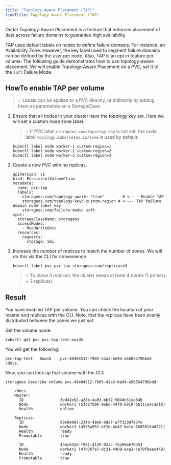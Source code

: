 ```yaml
---
title: "Topology-Aware Placement (TAP)"
linkTitle: Topology-Aware Placement (TAP)
---
```


Ondat Topology-Aware Placement is a feature that enforces placement of data
across failure domains to guarantee high availability.

TAP uses default labels on nodes to define failure domains. For instance, an
Availability Zone. However, the key label used to segment failure domains can
be defined by the user per node. Also, TAP is an opt in feature per volume. The
following guide demonstrates how to use topology-aware placement. We will
enable Topology-Aware Placement on a PVC, set it to the `soft` Failure Mode.

## HowTo enable TAP per volume

> 💡 Labels can be applied to a PVC directly, or indirectly by adding them
> as parameters on a StorageClass.

1. Ensure that all nodes in your cluster have the topology key set. Here we
   will set a custom node zone label.

    > 💡 If PVC label `storageos.com/topology-key` is not set, the node label
    > `topology.kubernetes.io/zone` is used by default.

    ```
    kubectl label node worker-1 custom-region=1 
    kubectl label node worker-2 custom-region=2
    kubectl label node worker-3 custom-region=3
    ```

1. Create a new PVC with no replicas.

    ```
    apiVersion: v1
    kind: PersistentVolumeClaim
    metadata:
      name: pvc-tap
      labels:
        storageos.com/topology-aware: "true"        # <---- Enable TAP
        storageos.com/topology-key: custom-region # <---- TAP failure domain node label key
        storageos.com/failure-mode: soft
    spec:
      storageClassName: storageos
      accessModes:
        - ReadWriteOnce
      resources:
        requests:
          storage: 5Gi
    ```

1. Increase the number of replicas to match the number of zones. We will do
   this via the CLI for convenience.

    ```
    kubectl label pvc pvc-tap storageos.com/replicas=3
    ```

    > 💡 To place 3 replicas, the cluster needs at least 4 nodes (1 primary + 3
    > replicas).

## Result

You have enabled TAP per volume. You can check the location of your master and
replicas with the CLI. Note, that the replicas have been evenly distributed
between the zones we just set.

Get the volume name:

```
kubectl get pvc pvc-tap-test-owide
```

You will get the following:

```
pvc-tap-test   Bound    pvc-49404512-7905-42a3-be94-a56854796bdd /docs.
```

Now, you can look up that volume with the CLI:

```
storageos describe volume pvc-49404512-7905-42a3-be94-a56854796bdd
```

```
    /docs.
    Master:
      ID                3ed41e62-a28b-4a93-bbf2-504de31ee848
      Node              worker1 (53927506-0ebd-4470-b910-6611caecad18)
      Health            online

    Replicas:
      ID                99e9e983-234b-48e6-9da7-a7f323076bfe
      Node              worker3 (a535a95f-ef2d-4e47-be1e-1685615a8f21)
      Health            ready
      Promotable        true

      ID                4b4c632d-f991-4120-92ac-f5a99e670b53
      Node              worker2 (47d36fa7-dc31-4469-aca2-ce70fbeac449)
      Health            ready
      Promotable        true
```
